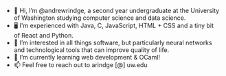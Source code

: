 - 👋 Hi, I’m @andrewrindge, a second year undergraduate at the University of Washington studying computer science and data science.
- 🖥 I'm experienced with Java, C, JavaScript, HTML + CSS and a tiny bit of React and Python. 
- 👀 I’m interested in all things software, but particularly neural networks and technological tools that can improve quality of life.
- 🌱 I’m currently learning web development & OCaml!
- 📫 Feel free to reach out to arindge [@] uw.edu

<!---
andrewrindge/andrewrindge is a ✨ special ✨ repository because its `README.md` (this file) appears on your GitHub profile.
You can click the Preview link to take a look at your changes.
--->
